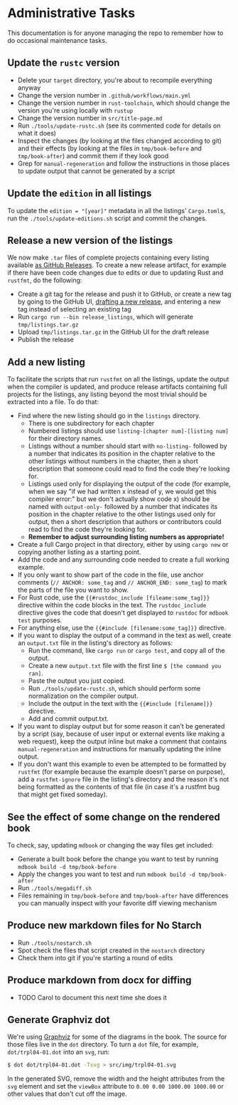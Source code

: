 # Administrative Tasks

This documentation is for anyone managing the repo to remember how to do
occasional maintenance tasks.

## Update the `rustc` version

- Delete your `target` directory, you're about to recompile everything anyway
- Change the version number in `.github/workflows/main.yml`
- Change the version number in `rust-toolchain`, which should change the
  version you're using locally with `rustup`
- Change the version number in `src/title-page.md`
- Run `./tools/update-rustc.sh` (see its commented code for details on what it
  does)
- Inspect the changes (by looking at the files changed according to git) and
  their effects (by looking at the files in `tmp/book-before` and
	`tmp/book-after`) and commit them if they look good
- Grep for `manual-regeneration` and follow the instructions in those places to
  update output that cannot be generated by a script

## Update the `edition` in all listings

To update the `edition = "[year]"` metadata in all the listings' `Cargo.toml`s,
run the `./tools/update-editions.sh` script and commit the changes.

## Release a new version of the listings

We now make `.tar` files of complete projects containing every listing
available [as GitHub Releases](https://github.com/rust-lang/book/releases). To
create a new release artifact, for example if there have been code changes due
to edits or due to updating Rust and `rustfmt`, do the following:

- Create a git tag for the release and push it to GitHub, or create a new tag
  by going to the GitHub UI, [drafting a new
	release](https://github.com/rust-lang/book/releases/new), and entering a new
	tag instead of selecting an existing tag
- Run `cargo run --bin release_listings`, which will generate
  `tmp/listings.tar.gz`
- Upload `tmp/listings.tar.gz` in the GitHub UI for the draft release
- Publish the release

## Add a new listing

To facilitate the scripts that run `rustfmt` on all the listings, update the
output when the compiler is updated, and produce release artifacts containing
full projects for the listings, any listing beyond the most trivial should be
extracted into a file. To do that:

- Find where the new listing should go in the `listings` directory.
  - There is one subdirectory for each chapter
  - Numbered listings should use `listing-[chapter num]-[listing num]` for
	  their directory names.
  - Listings without a number should start with `no-listing-` followed by a
	  number that indicates its position in the chapter relative to the other
		listings without numbers in the chapter, then a short description that
		someone could read to find the code they're looking for.
  - Listings used only for displaying the output of the code (for example, when
	  we say "if we had written x instead of y, we would get this compiler
		error:" but we don't actually show code x) should be named with
		`output-only-` followed by a number that indicates its position in the
		chapter relative to the other listings used only for output, then a short
		description that authors or contributors could read to find the code
		they're looking for.
  - **Remember to adjust surrounding listing numbers as appropriate!**
- Create a full Cargo project in that directory, either by using `cargo new` or
  copying another listing as a starting point.
- Add the code and any surrounding code needed to create a full working example.
- If you only want to show part of the code in the file, use anchor comments
  (`// ANCHOR: some_tag` and `// ANCHOR_END: some_tag`) to mark the parts of
	the file you want to show.
- For Rust code, use the `{{#rustdoc_include [fileame:some_tag]}}` directive
  within the code blocks in the text. The `rustdoc_include` directive gives the
	code that doesn't get displayed to `rustdoc` for `mdbook test` purposes.
- For anything else, use the `{{#include [filename:some_tag]}}` directive.
- If you want to display the output of a command in the text as well, create an
  `output.txt` file in the listing's directory as follows:
  - Run the command, like `cargo run` or `cargo test`, and copy all of the
	  output.
  - Create a new `output.txt` file with the first line `$ [the command you
	  ran]`.
  - Paste the output you just copied.
  - Run `./tools/update-rustc.sh`, which should perform some normalization on
	  the compiler output.
  - Include the output in the text with the `{{#include [filename]}}` directive.
  - Add and commit output.txt.
- If you want to display output but for some reason it can't be generated by a
  script (say, because of user input or external events like making a web
	request), keep the output inline but make a comment that contains
	`manual-regeneration` and instructions for manually updating the inline
	output.
- If you don't want this example to even be attempted to be formatted by
  `rustfmt` (for example because the example doesn't parse on purpose), add a
	`rustfmt-ignore` file in the listing's directory and the reason it's not
	being formatted as the contents of that file (in case it's a rustfmt bug that
	might get fixed someday).

## See the effect of some change on the rendered book

To check, say, updating `mdbook` or changing the way files get included:

- Generate a built book before the change you want to test by running `mdbook
  build -d tmp/book-before`
- Apply the changes you want to test and run `mdbook build -d tmp/book-after`
- Run `./tools/megadiff.sh`
- Files remaining in `tmp/book-before` and `tmp/book-after` have differences
  you can manually inspect with your favorite diff viewing mechanism

## Produce new markdown files for No Starch

- Run `./tools/nostarch.sh`
- Spot check the files that script created in the `nostarch` directory
- Check them into git if you're starting a round of edits

## Produce markdown from docx for diffing

- TODO Carol to document this next time she does it

## Generate Graphviz dot

We're using [Graphviz](http://graphviz.org/) for some of the diagrams in the
book. The source for those files live in the `dot` directory. To turn a `dot`
file, for example, `dot/trpl04-01.dot` into an `svg`, run:

```bash
$ dot dot/trpl04-01.dot -Tsvg > src/img/trpl04-01.svg
```

In the generated SVG, remove the width and the height attributes from the `svg`
element and set the `viewBox` attribute to `0.00 0.00 1000.00 1000.00` or other
values that don't cut off the image.
